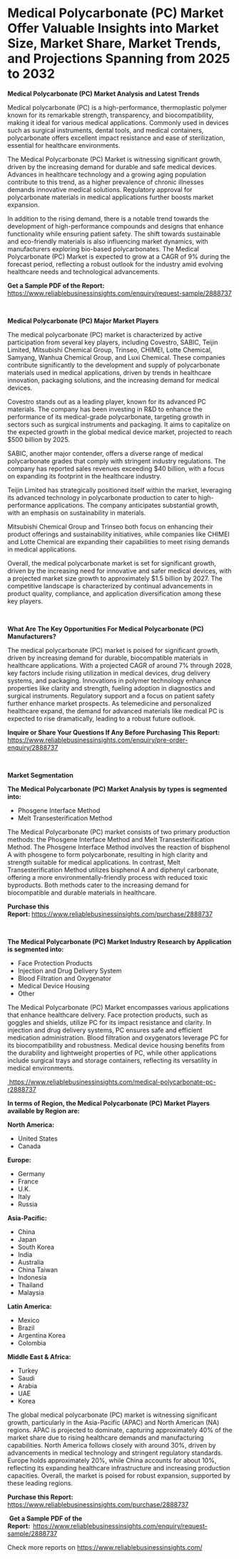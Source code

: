 <p><h1>Medical Polycarbonate (PC) Market Offer Valuable Insights into Market Size, Market Share, Market Trends, and Projections Spanning from 2025 to 2032</h1></p><p><strong>Medical Polycarbonate (PC) Market Analysis and Latest Trends</strong></p>
<p><p>Medical polycarbonate (PC) is a high-performance, thermoplastic polymer known for its remarkable strength, transparency, and biocompatibility, making it ideal for various medical applications. Commonly used in devices such as surgical instruments, dental tools, and medical containers, polycarbonate offers excellent impact resistance and ease of sterilization, essential for healthcare environments.</p><p>The Medical Polycarbonate (PC) Market is witnessing significant growth, driven by the increasing demand for durable and safe medical devices. Advances in healthcare technology and a growing aging population contribute to this trend, as a higher prevalence of chronic illnesses demands innovative medical solutions. Regulatory approval for polycarbonate materials in medical applications further boosts market expansion.</p><p>In addition to the rising demand, there is a notable trend towards the development of high-performance compounds and designs that enhance functionality while ensuring patient safety. The shift towards sustainable and eco-friendly materials is also influencing market dynamics, with manufacturers exploring bio-based polycarbonates. The Medical Polycarbonate (PC) Market is expected to grow at a CAGR of 9% during the forecast period, reflecting a robust outlook for the industry amid evolving healthcare needs and technological advancements.</p></p>
<p><strong>Get a Sample PDF of the Report:&nbsp;</strong> <a href="https://www.reliablebusinessinsights.com/enquiry/request-sample/2888737?utm_campaign=2239&utm_medium=2&utm_source=Github&utm_content=ia&utm_term=14032025&utm_id=medical-polycarbonate-pc">https://www.reliablebusinessinsights.com/enquiry/request-sample/2888737</a></p>
<p>&nbsp;</p>
<p><strong>Medical Polycarbonate (PC) Major Market Players</strong></p>
<p><p>The medical polycarbonate (PC) market is characterized by active participation from several key players, including Covestro, SABIC, Teijin Limited, Mitsubishi Chemical Group, Trinseo, CHIMEI, Lotte Chemical, Samyang, Wanhua Chemical Group, and Luxi Chemical. These companies contribute significantly to the development and supply of polycarbonate materials used in medical applications, driven by trends in healthcare innovation, packaging solutions, and the increasing demand for medical devices.</p><p>Covestro stands out as a leading player, known for its advanced PC materials. The company has been investing in R&D to enhance the performance of its medical-grade polycarbonate, targeting growth in sectors such as surgical instruments and packaging. It aims to capitalize on the expected growth in the global medical device market, projected to reach $500 billion by 2025.</p><p>SABIC, another major contender, offers a diverse range of medical polycarbonate grades that comply with stringent industry regulations. The company has reported sales revenues exceeding $40 billion, with a focus on expanding its footprint in the healthcare industry.</p><p>Teijin Limited has strategically positioned itself within the market, leveraging its advanced technology in polycarbonate production to cater to high-performance applications. The company anticipates substantial growth, with an emphasis on sustainability in materials.</p><p>Mitsubishi Chemical Group and Trinseo both focus on enhancing their product offerings and sustainability initiatives, while companies like CHIMEI and Lotte Chemical are expanding their capabilities to meet rising demands in medical applications.</p><p>Overall, the medical polycarbonate market is set for significant growth, driven by the increasing need for innovative and safer medical devices, with a projected market size growth to approximately $1.5 billion by 2027. The competitive landscape is characterized by continual advancements in product quality, compliance, and application diversification among these key players.</p></p>
<p>&nbsp;</p>
<p><strong>What Are The Key Opportunities For Medical Polycarbonate (PC) Manufacturers?</strong></p>
<p><p>The medical polycarbonate (PC) market is poised for significant growth, driven by increasing demand for durable, biocompatible materials in healthcare applications. With a projected CAGR of around 7% through 2028, key factors include rising utilization in medical devices, drug delivery systems, and packaging. Innovations in polymer technology enhance properties like clarity and strength, fueling adoption in diagnostics and surgical instruments. Regulatory support and a focus on patient safety further enhance market prospects. As telemedicine and personalized healthcare expand, the demand for advanced materials like medical PC is expected to rise dramatically, leading to a robust future outlook.</p></p>
<p><strong>Inquire or Share Your Questions If Any Before Purchasing This Report:</strong> <a href="https://www.reliablebusinessinsights.com/enquiry/pre-order-enquiry/2888737?utm_campaign=2239&utm_medium=2&utm_source=Github&utm_content=ia&utm_term=14032025&utm_id=medical-polycarbonate-pc">https://www.reliablebusinessinsights.com/enquiry/pre-order-enquiry/2888737</a></p>
<p>&nbsp;</p>
<p><strong>Market Segmentation</strong></p>
<p><strong>The Medical Polycarbonate (PC) Market Analysis by types is segmented into:</strong></p>
<p><ul><li>Phosgene Interface Method</li><li>Melt Transesterification Method</li></ul></p>
<p><p>The Medical Polycarbonate (PC) market consists of two primary production methods: the Phosgene Interface Method and Melt Transesterification Method. The Phosgene Interface Method involves the reaction of bisphenol A with phosgene to form polycarbonate, resulting in high clarity and strength suitable for medical applications. In contrast, Melt Transesterification Method utilizes bisphenol A and diphenyl carbonate, offering a more environmentally-friendly process with reduced toxic byproducts. Both methods cater to the increasing demand for biocompatible and durable materials in healthcare.</p></p>
<p><strong>Purchase this Report:&nbsp;</strong><a href="https://www.reliablebusinessinsights.com/purchase/2888737?utm_campaign=2239&utm_medium=2&utm_source=Github&utm_content=ia&utm_term=14032025&utm_id=medical-polycarbonate-pc">https://www.reliablebusinessinsights.com/purchase/2888737</a></p>
<p>&nbsp;</p>
<p><strong>The Medical Polycarbonate (PC) Market Industry Research by Application is segmented into:</strong></p>
<p><ul><li>Face Protection Products</li><li>Injection and Drug Delivery System</li><li>Blood Filtration and Oxygenator</li><li>Medical Device Housing</li><li>Other</li></ul></p>
<p><p>The Medical Polycarbonate (PC) Market encompasses various applications that enhance healthcare delivery. Face protection products, such as goggles and shields, utilize PC for its impact resistance and clarity. In injection and drug delivery systems, PC ensures safe and efficient medication administration. Blood filtration and oxygenators leverage PC for its biocompatibility and robustness. Medical device housing benefits from the durability and lightweight properties of PC, while other applications include surgical trays and storage containers, reflecting its versatility in medical environments.</p></p>
<p><a href="https://www.reliablebusinessinsights.com/medical-polycarbonate-pc-r2888737?utm_campaign=2239&utm_medium=2&utm_source=Github&utm_content=ia&utm_term=14032025&utm_id=medical-polycarbonate-pc">&nbsp;https://www.reliablebusinessinsights.com/medical-polycarbonate-pc-r2888737</a></p>
<p><strong>In terms of Region, the Medical Polycarbonate (PC) Market Players available by Region are:</strong></p>
<p>
    <p> <strong> North America: </strong>
        <ul>
            <li>United States</li>
            <li>Canada</li>
        </ul>
        </p> 
    <p> <strong> Europe: </strong>
        <ul>
            <li>Germany</li>
            <li>France</li>
            <li>U.K.</li>
            <li>Italy</li>
            <li>Russia</li>
        </ul>
        </p> 
    <p> <strong> Asia-Pacific: </strong>
        <ul>
            <li>China</li>
            <li>Japan</li>
            <li>South Korea</li>
            <li>India</li>
            <li>Australia</li>
            <li>China Taiwan</li>
            <li>Indonesia</li>
            <li>Thailand</li>
            <li>Malaysia</li>
        </ul>
        </p> 
    <p> <strong> Latin America: </strong>
        <ul>
            <li>Mexico</li>
            <li>Brazil</li>
            <li>Argentina Korea</li>
            <li>Colombia</li>
        </ul>
        </p> 
    <p> <strong> Middle East & Africa: </strong>
        <ul>
            <li>Turkey</li>
            <li>Saudi</li>
            <li>Arabia</li>
            <li>UAE</li>
            <li>Korea</li>
        </ul>
    </p>
    </p>
<p><p>The global medical polycarbonate (PC) market is witnessing significant growth, particularly in the Asia-Pacific (APAC) and North American (NA) regions. APAC is projected to dominate, capturing approximately 40% of the market share due to rising healthcare demands and manufacturing capabilities. North America follows closely with around 30%, driven by advancements in medical technology and stringent regulatory standards. Europe holds approximately 20%, while China accounts for about 10%, reflecting its expanding healthcare infrastructure and increasing production capacities. Overall, the market is poised for robust expansion, supported by these leading regions.</p></p>
<p><strong>Purchase this Report: </strong><a href="https://www.reliablebusinessinsights.com/purchase/2888737?utm_campaign=2239&utm_medium=2&utm_source=Github&utm_content=ia&utm_term=14032025&utm_id=medical-polycarbonate-pc">https://www.reliablebusinessinsights.com/purchase/2888737</a></p>
<p>&nbsp;<strong>Get a Sample PDF of the Report:&nbsp;&nbsp;</strong><a href="https://www.reliablebusinessinsights.com/enquiry/request-sample/2888737?utm_campaign=2239&utm_medium=2&utm_source=Github&utm_content=ia&utm_term=14032025&utm_id=medical-polycarbonate-pc">https://www.reliablebusinessinsights.com/enquiry/request-sample/2888737</a></p>
<p><strong></strong></p>
<p>Check more reports on <a href="https://www.reliablebusinessinsights.com/?utm_campaign=2239&utm_medium=2&utm_source=Github&utm_content=ia&utm_term=14032025&utm_id=medical-polycarbonate-pc">https://www.reliablebusinessinsights.com/</a></p>